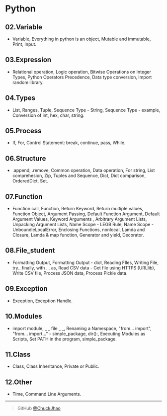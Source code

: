 # Python

## 02.Variable

* Variable, Everything in python is an object, Mutable and immutable, Print, Input.

## 03.Expression

* Relational operation, Logic operation, Bitwise Operations on Integer Types, Python Operators Precedence, Data type conversion, Import random library.
  
## 04.Types

* List, Ranges, Tuple, Sequence Type - String, Sequence Type - example, Conversion of int, hex, char, string.

## 05.Process

* If, For, Control Statement: break, continue, pass, While. 

## 06.Structure

* .append, .remove, Common operation, Data operation, For string, List comprehesion, Zip, Tuples and Sequence, Dict, Dict comparison, OrderedDict, Set.

## 07.Function

* Function call, Function, Return Keyword, Return multiple values, Function Object, Argument Passing, Default Function Argument, Default Argument Values, Keyword Arguments , Arbitrary Argument Lists, Unpacking Argument Lists, Name Scope - LEGB Rule, Name Scope - UnboundleLocalError, Enclosing Functions, nonlocal, Lamda and Closure, Lamda & map function, Generator and yield, Decorator.

## 08.File_student

* Formatting Output, Formatting Output - dict, Reading FIles, Writing File, try...finally, with ... as, Read CSV data - Get file using HTTPS (URLlib), Write CSV file, Process JSON data, Process Pickle data.

## 09.Exception

* Exception, Exception Handle.

## 10.Modules

* import module, _ _ file _ _, Renaming a Namespace, "from... import", "from... import..." - simple_package, dir():, Executing Modules as Scripts, Set PATH in the program, simple_package.

## 11.Class

* Class, Class Inheritance, Private or Public.

## 12.Other

* Time, Command Line Arguments.

---

> GitHub [@ChuckJhao](https://github.com/ChuckJhao)
